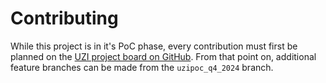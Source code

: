 # Contributing
While this project is in it's PoC phase, every contribution must first be planned on the [UZI project board on GitHub](https://github.com/orgs/minvws/projects/34). From that point on, additional feature branches can be made from the `uzipoc_q4_2024` branch.